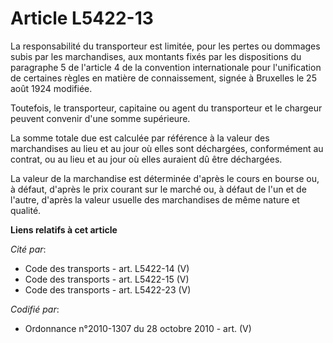 # Article L5422-13

La responsabilité du transporteur est limitée, pour les pertes ou dommages subis par les marchandises, aux montants fixés par
les dispositions du paragraphe 5 de l'article 4 de la convention internationale pour l'unification de certaines règles en
matière de connaissement, signée à Bruxelles le 25 août 1924 modifiée.

Toutefois, le transporteur, capitaine ou agent du transporteur et le chargeur peuvent convenir d'une somme supérieure.

La somme totale due est calculée par référence à la valeur des marchandises au lieu et au jour où elles sont déchargées,
conformément au contrat, ou au lieu et au jour où elles auraient dû être déchargées.

La valeur de la marchandise est déterminée d'après le cours en bourse ou, à défaut, d'après le prix courant sur le marché ou,
à défaut de l'un et de l'autre, d'après la valeur usuelle des marchandises de même nature et qualité.

**Liens relatifs à cet article**

_Cité par_:

  - Code des transports - art. L5422-14 (V)
  - Code des transports - art. L5422-15 (V)
  - Code des transports - art. L5422-23 (V)

_Codifié par_:

  - Ordonnance n°2010-1307 du 28 octobre 2010 - art. (V)
